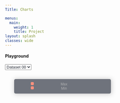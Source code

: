 ```yaml
---
Title: Charts

menus:
  main:
    weight: 1
    title: Project
layout: splash
classes: wide
---
```


#### Playground

<style>
      #selectDataSet{
        color: #252A34;
      }

      #chartContainer {
        border-radius: 5px;
        position: relative;
      }
      #legendDivContainer {
        color: #929294;
        margin: 10px;
        position: absolute;
        top: 20px;
        left: 20px;
        background-color: #343a46;
        padding: 10px;
        box-shadow: 1px 1px 15px 1px rgba(0, 0, 0, 0.3);
        border-radius: 5px;
        opacity: 0.7;
        font-size: 0.7rem;
      }
      .legendDiv {
        display: flex;
        width: 300px;
        justify-content: space-around;

      }
      .freqLegend {
        width: 10px;
        border-radius: 3px;
        height: 10px;
        background: tomato;
      }

</style>

<div>
      <select name="selectDataSet" id="selectDataSet">
        <option value="dataset00">Dataset 00</option>
        <option value="dataset01">Dataset 01</option>
        <option value="dataset02">Dataset 02</option>
        <option value="dataset03">Dataset 03</option>
      </select>
</div>
<div id="chartContainer">
  <div id="legendDivContainer">
    <div class="legendDiv">
      <div id="maxFreqLegend" class="freqLegend"></div>
      <div>Max</div>
      <div id="maxFreq"></div>
  </div>
  <div class="legendDiv">
    <div id="minFreqLegend" class="freqLegend"></div>
    <div>Min</div>
      <div id="minFreq"></div>
    </div>
  </div>
  <canvas id="myChart"></canvas>
</div>

<script src="https://cdn.jsdelivr.net/npm/chart.js@2.9.3"></script>
<script src="https://cdn.jsdelivr.net/npm/hammerjs@2.0.8"></script>
<script src="https://cdn.jsdelivr.net/npm/chartjs-plugin-zoom@0.7.7"></script>

<script>
      let chart = undefined;
      window.addEventListener("load", async function (e) {
        // for initial plot
        let timeJsonURL = timePath_3;
        let frequencyJsonURL = frequencyPath_3;
        makePlot(timeJsonURL, frequencyJsonURL);

        // ------------------
        var selectDataSet = document.getElementById("selectDataSet");
        selectDataSet.addEventListener("change", handleDataSetChange);

        async function handleDataSetChange(e) {


          if (e.currentTarget.value === "dataset00") {
            let timeJsonURL = timePath_0;
            let frequencyJsonURL = frequencyPath_0;
            // makePlot(timeJsonURL, frequencyJsonURL);

            updateChart(timeJsonURL, frequencyJsonURL);

          } else if (e.currentTarget.value === "dataset01") {
            let timeJsonURL = timePath_1;
            let frequencyJsonURL = frequencyPath_1;
            // makePlot(timeJsonURL, frequencyJsonURL);

            updateChart(timeJsonURL, frequencyJsonURL);


          } else if (e.currentTarget.value === "dataset02") {
            let timeJsonURL = timePath_2;
            let frequencyJsonURL = frequencyPath_2;
            // makePlot(timeJsonURL, frequencyJsonURL);

            updateChart(timeJsonURL, frequencyJsonURL);


          } else if (e.currentTarget.value === "dataset03") {
            let timeJsonURL = timePath_3;
            let frequencyJsonURL = frequencyPath_3;
            // makePlot(timeJsonURL, frequencyJsonURL);

            updateChart(timeJsonURL, frequencyJsonURL);


          }

          // const { xData, yData } = await getXYData(xDataSourcePath, yDataSourcePath);
        }
      });

      async function updateChart(timeJsonURL, frequencyJsonURL){
        const {xData, yData}  = await getXYData(timeJsonURL, frequencyJsonURL);
            chart.data.xLabels = xData;
            chart.data.datasets[0].data = yData;
            updateMaxMin(yData)
            chart.update()
      }

      let timePath_0 =
        "https://raw.githubusercontent.com/galibhassan/power-grid-frequency-data-automation/master/output/time_0.json";
      let timePath_1 =
        "https://raw.githubusercontent.com/galibhassan/power-grid-frequency-data-automation/master/output/time_1.json";
      let timePath_2 =
        "https://raw.githubusercontent.com/galibhassan/power-grid-frequency-data-automation/master/output/time_2.json";
      let timePath_3 =
        "https://raw.githubusercontent.com/galibhassan/sample-json/master/sampleDataForPowerGridFrequencyWebsitePlayground/time.json";

      let frequencyPath_0 =
        "https://raw.githubusercontent.com/galibhassan/power-grid-frequency-data-automation/master/output/frequency_0.json";
      let frequencyPath_1 =
        "https://raw.githubusercontent.com/galibhassan/power-grid-frequency-data-automation/master/output/frequency_1.json";
      let frequencyPath_2 =
        "https://raw.githubusercontent.com/galibhassan/power-grid-frequency-data-automation/master/output/frequency_2.json";
      let frequencyPath_3 =
        "https://raw.githubusercontent.com/galibhassan/sample-json/master/sampleDataForPowerGridFrequencyWebsitePlayground/frequency.json";

      const MAX_COLOR = "tomato";
      const MIN_COLOR = "#042e82";
      const DEFAULT_COLOR = "#00ADB5";

      document.getElementById("maxFreqLegend").style.backgroundColor = MAX_COLOR;
      document.getElementById("minFreqLegend").style.backgroundColor = MIN_COLOR;

      async function getXYData(xDataSourcePath, yDataSourcePath) {
        const xData = await fetch(xDataSourcePath).then((response) => response.json());
        const yData = await fetch(yDataSourcePath).then((response) => response.json());

        return new Promise((resolve, reject) => {
          resolve({ xData, yData });
        });
      }

      function updateMaxMin(yData){

        const maxFrequency = yData.reduce(function (a, b) {
          return Math.max(a, b);
        });

        const minFrequency = yData.reduce(function (a, b) {
          return Math.min(a, b);
        });

        document.getElementById("maxFreq").innerHTML = maxFrequency;
        document.getElementById("minFreq").innerHTML = minFrequency;

        return {maxFrequency, minFrequency}

      }

      async function makePlot(xDataSourcePath, yDataSourcePath) {
        const { xData, yData } = await getXYData(xDataSourcePath, yDataSourcePath);
        const {maxFrequency, minFrequency} = updateMaxMin(yData)

        function customRadius(context) {
          let index = context.dataIndex;
          let value = context.dataset.data[index];
          if (value === maxFrequency) {
            console.log(value)
            return 8;
          } else if (value === minFrequency) {
            return 8;
          } else {
            return 0;
          }
        }

        function customBackgroundColor(context) {
          let index = context.dataIndex;
          let value = context.dataset.data[index];
          if (value === maxFrequency) {
            return MAX_COLOR;
          } else if (value === minFrequency) {
            return MIN_COLOR;
          } else {
            return DEFAULT_COLOR;
          }
        }

        var ctx = document.getElementById("myChart").getContext("2d");

        chart = new Chart(ctx, {
          type: "line",
          data: {
            xLabels: xData,
            datasets: [
              {
                label: "Frequency deviation [mHz]",
                data: yData,
                fill: false,
                borderColor: "#00ADB5",
                borderWidth: 2,
                backgroundColor: "#00ADB5",
                steppedLine: false,
                pointStyle: "circ",
                lineTension: 0,
              },
            ],
          },
          options: {
            legend: {
              display: false,
            },
            elements: {
              point: {
                radius: 0,
                display: true,
              },
            },
            scales: {
              yAxes: [
                {
                  scaleLabel: {
                    display: true,
                    labelString: "Frequency deviation [mHz]",
                    fontSize: 20,
                  },
                },
                {
                  ticks: {
                    display: false,
                    beginAtZero: true,
                    fontColor: "#00ADB5",
                  },
                },
              ],
              xAxes: [
                {
                  scaleLabel: {
                    display: true,
                    labelString: "Time",
                    fontSize: 20,
                  },
                  ticks: {
                    display: true,
                    autoSkip: true,
                    maxTicksLimit: 10,
                  },
                },
              ],
            },
            plugins: {
              zoom: {
                pan: {
                  enabled: true,
                  mode: "xy",
                },
                zoom: {
                  enabled: true,
                  mode: "xy",
                  sensitivity: 0,
                },
              },
            },
          },
        });
      }
  // Your Power BI embed URL
  var embedUrl = 'https://app.powerbi.com/groups/7068ef98-a139-4ad6-960a-77fa44621a39/reports/9c37f0ab-48da-4ee1-8546-f330b830b3ec/ReportSection3?experience=power-bi';
  
  // Your Embed Token (make sure to retrieve this securely from your backend)
  var embedToken = 'YOUR_EMBED_TOKEN';
  
  // The configuration object for embedding the report
  var config = {
      type: 'report',
      id: 'YOUR_REPORT_ID',
      embedUrl: embedUrl,
      accessToken: embedToken,
      tokenType: models.TokenType.Embed,
      permissions: models.Permissions.All,
      settings: {
          filterPaneEnabled: false,
          navContentPaneEnabled: false
      }
  };

  // Get a reference to the div where you want to embed the report
  var reportContainer = document.getElementById('powerBiReportContainer');
  
  // Embed the report and store the instance
  var report = powerbi.embed(reportContainer, config);
</script>


